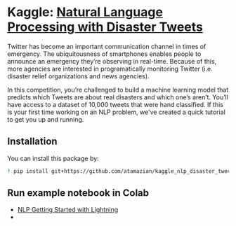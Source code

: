 # Kaggle: [Natural Language Processing with Disaster Tweets](https://www.kaggle.com/c/nlp-getting-started)

Twitter has become an important communication channel in times of emergency.
The ubiquitousness of smartphones enables people to announce an emergency they’re observing in real-time. Because of this, more agencies are interested in programatically monitoring Twitter (i.e. disaster relief organizations and news agencies).

In this competition, you’re challenged to build a machine learning model that predicts which Tweets are about real disasters and which one’s aren’t. You’ll have access to a dataset of 10,000 tweets that were hand classified. If this is your first time working on an NLP problem, we've created a quick tutorial to get you up and running.

## Installation

You can install this package by:
```bash
! pip install git+https://github.com/atamazian/kaggle_nlp_disaster_tweets
```
## Run example notebook in Colab
* [NLP Getting Started with Lightning](https://colab.research.google.com/github/atamazian/kaggle_nlp_disaster_tweets/notebooks/nlp-getting-started-with-lightning.ipynb)
* 
